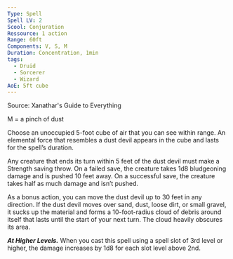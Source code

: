 ```yaml
---
Type: Spell
Spell LV: 2
Scool: Conjuration
Ressource: 1 action
Range: 60ft
Components: V, S, M
Duration: Concentration, 1min
tags:
  - Druid
  - Sorcerer
  - Wizard
AoE: 5ft cube
---
```

Source: Xanathar's Guide to Everything

M = a pinch of dust

Choose an unoccupied 5-foot cube of air that you can see within range. An elemental force that resembles a dust devil appears in the cube and lasts for the spell’s duration.

Any creature that ends its turn within 5 feet of the dust devil must make a Strength saving throw. On a failed save, the creature takes 1d8 bludgeoning damage and is pushed 10 feet away. On a successful save, the creature takes half as much damage and isn’t pushed.

As a bonus action, you can move the dust devil up to 30 feet in any direction. If the dust devil moves over sand, dust, loose dirt, or small gravel, it sucks up the material and forms a 10-foot-radius cloud of debris around itself that lasts until the start of your next turn. The cloud heavily obscures its area.

**_At Higher Levels._** When you cast this spell using a spell slot of 3rd level or higher, the damage increases by 1d8 for each slot level above 2nd.